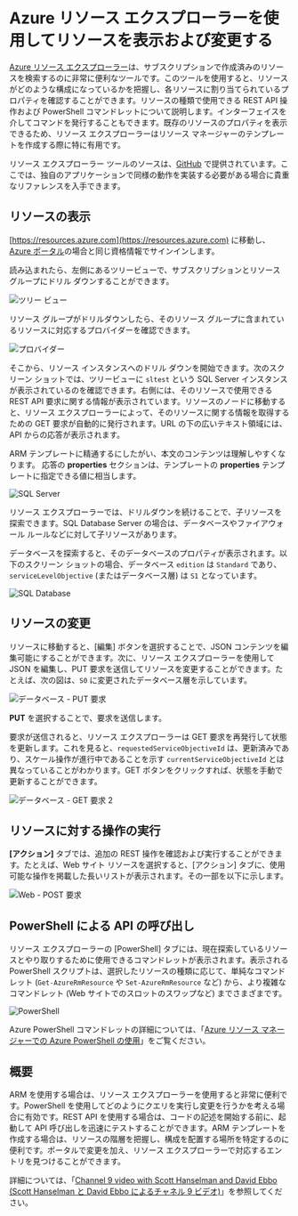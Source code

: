 <properties
   pageTitle="Azure リソース エクスプローラー | Microsoft Azure"
   description="Azure リソース エクスプローラーについて説明すると共に、Azure リソース エクスプローラーから Azure リソース マネージャーを介してデプロイを表示し更新する方法についても示します。"
   services="azure-resource-manager"
   documentationCenter="na"
   authors="stuartleeks"
   manager="ankodu"
   editor=""/>

<tags
   ms.service="azure-resource-manager"
   ms.devlang="na"
   ms.topic="article"
   ms.tgt_pltfrm="na"
   ms.workload="na"
   ms.date="03/04/2016"
   ms.author="stuartle;tomfitz"/>

# Azure リソース エクスプローラーを使用してリソースを表示および変更する
[Azure リソース エクスプローラー](https://resources.azure.com)は、サブスクリプションで作成済みのリソースを検索するのに非常に便利なツールです。このツールを使用すると、リソースがどのような構成になっているかを把握し、各リソースに割り当てられているプロパティを確認することができます。リソースの種類で使用できる REST API 操作および PowerShell コマンドレットについて説明します。インターフェイスを介してコマンドを発行することもできます。既存のリソースのプロパティを表示できるため、リソース エクスプローラーはリソース マネージャーのテンプレートを作成する際に特に有用です。

リソース エクスプローラー ツールのソースは、[GitHub](https://github.com/projectkudu/ARMExplorer) で提供されています。ここでは、独自のアプリケーションで同様の動作を実装する必要がある場合に貴重なリファレンスを入手できます。

## リソースの表示
[https://resources.azure.com](https://resources.azure.com) に移動し、[Azure ポータル](https://portal.azure.com)の場合と同じ資格情報でサインインします。

読み込まれたら、左側にあるツリービューで、サブスクリプションとリソース グループにドリル ダウンすることができます。

![ツリー ビュー](./media/resource-manager-resource-explorer/are-01-treeview.png)

リソース グループがドリルダウンしたら、そのリソース グループに含まれているリソースに対応するプロバイダーを確認できます。

![プロバイダー](./media/resource-manager-resource-explorer/are-02-treeview-providers.png)

そこから、リソース インスタンスへのドリル ダウンを開始できます。次のスクリーン ショットでは、ツリービューに `sltest` という SQL Server インスタンスが表示されているのを確認できます。右側には、そのリソースで使用できる REST API 要求に関する情報が表示されています。リソースのノードに移動すると、リソース エクスプローラーによって、そのリソースに関する情報を取得するための GET 要求が自動的に発行されます。URL の下の広いテキスト領域には、API からの応答が表示されます。

ARM テンプレートに精通するにしたがい、本文のコンテンツは理解しやすくなります。 応答の **properties** セクションは、テンプレートの **properties** テンプレートに指定できる値に相当します。

![SQL Server](./media/resource-manager-resource-explorer/are-03-sqlserver-with-response.png)

リソース エクスプローラーでは、ドリルダウンを続けることで、子リソースを探索できます。SQL Database Server の場合は、データベースやファイアウォール ルールなどに対して子リソースがあります。

データベースを探索すると、そのデータベースのプロパティが表示されます。以下のスクリーン ショットの場合、データベース `edition` は `Standard` であり、`serviceLevelObjective` (またはデータベース層) は `S1` となっています。

![SQL Database](./media/resource-manager-resource-explorer/are-04-database-get.png)

## リソースの変更

リソースに移動すると、[編集] ボタンを選択することで、JSON コンテンツを編集可能にすることができます。次に、リソース エクスプローラーを使用して JSON を編集し、PUT 要求を送信してリソースを変更することができます。たとえば、次の図は、`S0` に変更されたデータベース層を示しています。

![データベース - PUT 要求](./media/resource-manager-resource-explorer/are-05-database-put.png)

**PUT** を選択することで、要求を送信します。

要求が送信されると、リソース エクスプローラーは GET 要求を再発行して状態を更新します。これを見ると、`requestedServiceObjectiveId` は、更新済みであり、スケール操作が進行中であることを示す `currentServiceObjectiveId` とは異なっていることがわかります。GET ボタンをクリックすれば、状態を手動で更新することができます。

![データベース - GET 要求 2](./media/resource-manager-resource-explorer/are-06-database-get2.png)

## リソースに対する操作の実行

**[アクション]** タブでは、追加の REST 操作を確認および実行することができます。たとえば、Web サイト リソースを選択すると、[アクション] タブに、使用可能な操作を掲載した長いリストが表示されます。その一部を以下に示します。

![Web - POST 要求](./media/resource-manager-resource-explorer/are-web-post.png)

## PowerShell による API の呼び出し
リソース エクスプローラーの [PowerShell] タブには、現在探索しているリソースとやり取りするために使用できるコマンドレットが表示されます。表示される PowerShell スクリプトは、選択したリソースの種類に応じて、単純なコマンドレット (`Get-AzureRmResource` や `Set-AzureRmResource` など) から、より複雑なコマンドレット (Web サイトでのスロットのスワップなど) までさまざまです。

![PowerShell](./media/resource-manager-resource-explorer/are-07-powershell.png)

Azure PowerShell コマンドレットの詳細については、「[Azure リソース マネージャーでの Azure PowerShell の使用](./powershell-azure-resource-manager.md)」をご覧ください。

## 概要
ARM を使用する場合は、リソース エクスプローラーを使用すると非常に便利です。PowerShell を使用してどのようにクエリを実行し変更を行うかを考える場合に有効です。REST API を使用する場合は、コードの記述を開始する前に、起動して API 呼び出しを迅速にテストすることができます。ARM テンプレートを作成する場合は、リソースの階層を把握し、構成を配置する場所を特定するのに便利です。ポータルで変更を加え、リソース エクスプローラーで対応するエントリを見つけることができます。

詳細については、「[Channel 9 video with Scott Hanselman and David Ebbo (Scott Hanselman と David Ebbo によるチャネル 9 ビデオ)](https://channel9.msdn.com/Shows/Azure-Friday/Azure-Resource-Manager-Explorer-with-David-Ebbo)」を参照してください。

<!---HONumber=AcomDC_0309_2016-->